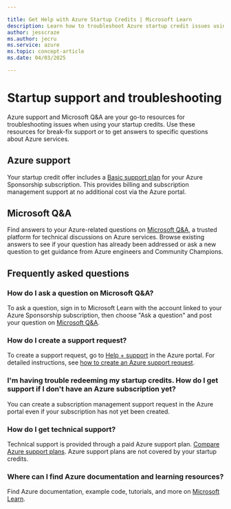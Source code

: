 ```yaml
---

title: Get Help with Azure Startup Credits | Microsoft Learn
description: Learn how to troubleshoot Azure startup credit issues using Microsoft Q&A and Azure support. Get answers to technical questions, create support requests, and explore learning resources.
author: jesscraze
ms.author: jecru
ms.service: azure
ms.topic: concept-article
ms.date: 04/03/2025

---
```


# Startup support and troubleshooting

Azure support and Microsoft Q&A are your go-to resources for troubleshooting issues when using your startup credits. Use these resources for break-fix support or to get answers to specific questions about Azure services.

## Azure support

Your startup credit offer includes a [Basic support plan](https://azure.microsoft.com/support/plans/) for your Azure Sponsorship subscription. This provides billing and subscription management support at no additional cost via the Azure portal.

## Microsoft Q&A

Find answers to your Azure-related questions on [Microsoft Q&A](https://learn.microsoft.com/answers/tags/503/azure-startups), a trusted platform for technical discussions on Azure services. Browse existing answers to see if your question has already been addressed or ask a new question to get guidance from Azure engineers and Community Champions.

## Frequently asked questions

### How do I ask a question on Microsoft Q&A?

To ask a question, sign in to Microsoft Learn with the account linked to your Azure Sponsorship subscription, then choose "Ask a question" and post your question on [Microsoft Q&A](https://learn.microsoft.com/answers/tags/503/azure-startups).

### How do I create a support request?

To create a support request, go to [Help + support](https://go.microsoft.com/fwlink/p/?linkid=2201834) in the Azure portal. For detailed instructions, see [how to create an Azure support request](https://learn.microsoft.com/azure/azure-portal/supportability/how-to-create-azure-support-request).

### I'm having trouble redeeming my startup credits. How do I get support if I don't have an Azure subscription yet?

You can create a subscription management support request in the Azure portal even if your subscription has not yet been created.

### How do I get technical support?

Technical support is provided through a paid Azure support plan. [Compare Azure support plans](https://azure.microsoft.com/support/plans/). Azure support plans are not covered by your startup credits.

### Where can I find Azure documentation and learning resources?

Find Azure documentation, example code, tutorials, and more on [Microsoft Learn](https://learn.microsoft.com/azure/).
